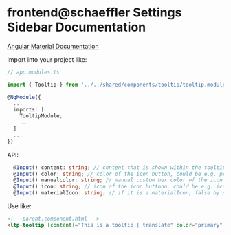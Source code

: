 # frontend@schaeffler Settings Sidebar Documentation

[Angular Material Documentation](https://material.angular.io/components/sidenav/overview)

Import into your project like:

```typescript
// app.modules.ts

import { Tooltip } from '../../shared/components/tooltip/tooltip.module';

@NgModule({
  ...
  imports: [
    TooltipModule,
    ...
  ]
  ...
})
```

API:

```typescript
  @Input() content: string; // content that is shown within the tooltip
  @Input() color: string; // color of the icon button, could be e.g. primary
  @Input() manualcolor: string; // manual custom hex color of the icon button, could be e.g. #1d9bb2
  @Input() icon: string; // icon of the icon buttonn, could be e.g. icon-toast-information
  @Input() materialIcon: string; // if it is a materialIcon, false by default
```

Use like:

```html
<!-- parent.component.html -->
<ltp-tooltip [content]="This is a tooltip | translate" color="primary" icon="icon-toast-information"></ltp-tooltip>
```
